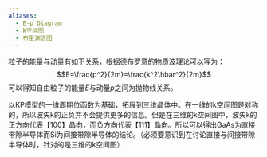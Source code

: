 ```yaml
---
aliases:
  - E-p Diagram
  - k空间图
  - 布里渊区图
---
```

粒子的能量与动量有如下关系，根据德布罗意的物质波理论可以写为：$$E=\frac{p^2}{2m}=\frac{k^2\hbar^2}{2m}$$
可以得知自由粒子的能量$E$与动量$p$之间为抛物线关系。

以KP模型的一维周期位函数为基础，拓展到三维晶体中。在一维的k空间图是对称的，所以波矢k的正负并不会提供更多的信息。但是在三维的k空间图中，波矢k的正方向代表【100】晶向，而负方向代表【111】晶向。所以可以得出GaAs为直接带隙半导体而Si为间接带隙半导体的结论。（必须要意识到在讨论直接与间接带隙半导体时，针对的是三维的k空间图）